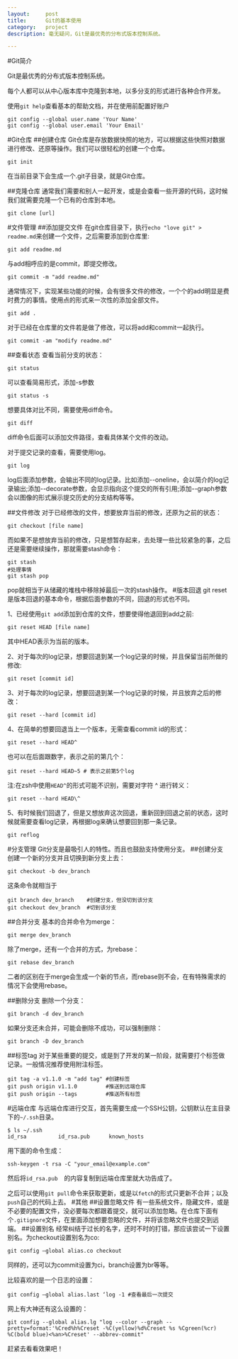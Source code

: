 ```yaml
---
layout:     post
title:      Git的基本使用
category:   project
description: 毫无疑问，Git是最优秀的分布式版本控制系统。

---
```

#Git简介

Git是最优秀的分布式版本控制系统。

每个人都可以从中心版本库中克隆到本地，以多分支的形式进行各种合作开发。

使用`git help`查看基本的帮助文档，并在使用前配置好账户

```
git config --global user.name 'Your Name'git config --global user.email 'Your Email'```
#Git仓库
##创建仓库
Git仓库是存放数据快照的地方，可以根据这些快照对数据进行修改、还原等操作。我们可以很轻松的创建一个仓库。

```
git init
```
在当前目录下会生成一个.git子目录，就是Git仓库。

##克隆仓库
通常我们需要和别人一起开发，或是会查看一些开源的代码，这时候我们就需要克隆一个已有的仓库到本地。

```
git clone [url]
```
#文件管理
##添加提交文件
在git仓库目录下，执行`echo "love git" > readme.md`来创建一个文件，之后需要添加到仓库里:

```
git add readme.md
```
与add相呼应的是commit，即提交修改。

```
git commit -m "add readme.md"
```
通常情况下，实现某些功能的时候，会有很多文件的修改，一个个的add明显是费时费力的事情。使用点的形式来一次性的添加全部文件。

```
git add .
```
对于已经在仓库里的文件若是做了修改，可以将add和commit一起执行。

```
git commit -am "modify readme.md"
```
##查看状态
查看当前分支的状态：

```
git status
```
可以查看简易形式，添加-s参数

```
git status -s
```
想要具体对比不同，需要使用diff命令。

```
git diff
```
diff命令后面可以添加文件路径，查看具体某个文件的改动。

对于提交记录的查看，需要使用log。

```
git log
```
log后面添加参数，会输出不同的log记录。比如添加--oneline，会以简介的log记录输出;添加--decorate参数，会显示指向这个提交的所有引用;添加--graph参数会以图像的形式展示提交历史的分支结构等等。

##文件修改
对于已经修改的文件，想要放弃当前的修改，还原为之前的状态：

```
git checkout [file name]
```
而如果不是想放弃当前的修改，只是想暂存起来，去处理一些比较紧急的事，之后还是需要继续操作，那就需要stash命令：

```
git stash
#处理事情
git stash pop
```
pop就相当于从储藏的堆栈中移除掉最后一次的stash操作。
#版本回退
git reset是版本回退的基本命令，根据后面参数的不同，回退的形式也不同。

1、已经使用`git add`添加到仓库的文件，想要使得他退回到add之前:

```
git reset HEAD [file name]
```
其中HEAD表示为当前的版本。

2、对于每次的log记录，想要回退到某一个log记录的时候，并且保留当前所做的修改:

```
git reset [commit id]
```
3、对于每次的log记录，想要回退到某一个log记录的时候，并且放弃之后的修改：

```
git reset --hard [commit id]
```

4、在简单的想要回退当上一个版本，无需查看commit id的形式：

```
git reset --hard HEAD^
```
也可以在后面跟数字，表示之前的第几个：

```
git reset --hard HEAD~5 # 表示之前第5个log
```

注:在zsh中使用`HEAD^`的形式可能不识别，需要对字符 ^ 进行转义：

```
git reset --hard HEAD\^
```
5、有时候我们回退了，但是又想放弃这次回退，重新回到回退之前的状态，这时候就需要查看log记录，再根据log来确认想要回到那一条记录。

```
git reflog
```
#分支管理
Git分支是最吸引人的特性。而且也鼓励支持使用分支。
##创建分支
创建一个新的分支并且切换到新分支上去：

```
git checkout -b dev_branch
```
这条命令就相当于

```
git branch dev_branch	 #创建分支，但没切到该分支
git checkout dev_branch  #切到该分支
```
##合并分支
基本的合并命令为merge：

```
git merge dev_branch
```

除了merge，还有一个合并的方式，为rebase：

```
git rebase dev_branch
```
二者的区别在于merge会生成一个新的节点，而rebase则不会，在有特殊需求的情况下会使用rebase。

##删除分支
删除一个分支：

```
git branch -d dev_branch
```
如果分支还未合并，可能会删除不成功，可以强制删除：

```
git branch -D dev_branch
```

##标签tag
对于某些重要的提交，或是到了开发的某一阶段，就需要打个标签做记录。一般情况推荐使用附注标签。

```
git tag -a v1.1.0 -m "add tag" #创建标签
git push origin v1.1.0         #推送到远端仓库
git push origin --tags		   #推送所有标签
```
#远端仓库
与远端仓库进行交互，首先需要生成一个SSH公钥，公钥默认在主目录下的`~/.ssh`目录。

```
$ ls ~/.ssh
id_rsa          id_rsa.pub      known_hosts
```
用下面的命令生成：

```
ssh-keygen -t rsa -C "your_email@example.com"
```
然后将`id_rsa.pub	`的内容复制到远端仓库里就大功告成了。

之后可以使用`git pull`命令来获取更新，或是以`fetch`的形式只更新不合并；以及`push`自己的代码上去。
#其他
##设置忽略文件
有一些系统文件，隐藏文件，或是不必要的配置文件，没必要每次都跟着提交，就可以添加忽略。在仓库下面有个`.gitignore`文件，在里面添加想要忽略的文件，并将该忽略文件也提交到远端。
##设置别名
经常纠结于过长的名字，还时不时的打错，那应该尝试一下设置别名。为checkout设置别名为co:

```
git config –global alias.co checkout
```

同样的，还可以为commit设置为ci，branch设置为br等等。

比较喜欢的是一个日志的设置：

```
git config –global alias.last ‘log -1 #查看最后一次提交
```

网上有大神还有这么设置的：

```
git config --global alias.lg "log --color --graph --pretty=format:'%Cred%h%Creset -%C(yellow)%d%Creset %s %Cgreen(%cr) %C(bold blue)<%an>%Creset' --abbrev-commit"
```

赶紧去看看效果吧！
